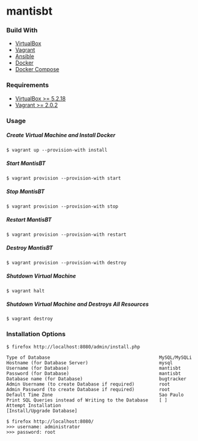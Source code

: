 # mantisbt

### Build With
* [VirtualBox](https://www.virtualbox.org/)
* [Vagrant](https://www.vagrantup.com/)
* [Ansible](https://docs.ansible.com/ansible/2.7/)
* [Docker](https://docs.docker.com/)
* [Docker Compose](https://docs.docker.com/compose/)


### Requirements
* [VirtualBox >= 5.2.18](https://www.virtualbox.org/wiki/Downloads)
* [Vagrant >= 2.0.2](https://www.vagrantup.com/downloads.html)


### Usage
##### Create Virtual Machine and Install Docker
```
$ vagrant up --provision-with install
```
##### Start MantisBT
```
$ vagrant provision --provision-with start
```
##### Stop MantisBT
```
$ vagrant provision --provision-with stop
```
##### Restart MantisBT
```
$ vagrant provision --provision-with restart
```
##### Destroy MantisBT
```
$ vagrant provision --provision-with destroy
```
##### Shutdown Virtual Machine
```
$ vagrant halt
```
##### Shutdown Virtual Machine and Destroys All Resources 
```
$ vagrant destroy
```


### Installation Options
```
$ firefox http://localhost:8080/admin/install.php
```
```
Type of Database                                        MySQL/MySQLi
Hostname (for Database Server)                          mysql
Username (for Database)                                 mantisbt
Password (for Database)                                 mantisbt
Database name (for Database)                            bugtracker
Admin Username (to create Database if required)         root
Admin Password (to create Database if required)         root
Default Time Zone                                       Sao Paulo
Print SQL Queries instead of Writing to the Database    [ ]
Attempt Installation                                    [Install/Upgrade Database]
```
```
$ firefox http://localhost:8080/
>>> username: administrator
>>> password: root
```
